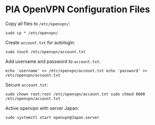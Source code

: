 # PIA OpenVPN Configuration Files

Copy all files to `/etc/openvpn/`:

`
sudo cp * /etc/openvpn/
`

Create `account.txt` for autologin:

`
sudo touch /etc/openvpn/account.txt
`

Add username and password to `account.txt`:

`
echo 'username' >> /etc/openvpn/account.txt
echo 'password' >> /etc/openvpn/account.txt
`

Secure `account.txt`:

`
sudo chown root:root /etc/openvpn/account.txt
sudo chmod 0600 /etc/openvpn/account.txt
`

Active openvpn with server Japan:

`
sudo systemctl start openvpn@Japan.server
`
